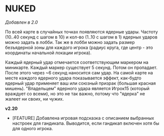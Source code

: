 # NUKED

*Добавлен в 2.0*

По всей карте в случайных точках появляются ядерные удары. Частоту (10..40 секунд с шагом в 10) и кол-во (1..10 с шагом в 1) ядерных ударов можно задать в лобби. Так же в лобби можно задать размер безъядерной зоны для каждого игрока (радиус круга, где центр - это координаты начальной локации игрока).

Каждый ядерный удар отмечается соответствующим маркером на миникарте. Каждый маркер существует 5 секунд. Потом он пропадает. После этого через ~6 секунд наносится сам удар. На самой карте на месте каждого ядерного удара показывается эффект, как-будто ядерный удар применяет ваш или союзный призрак (большая красная мишень). "Владельцем" ядерного удара является Игрок15 (который враждует со всеми), но это не так важно, потому что "ядерка" не жалеет ни своих, ни чужих.

**v2.20**

* [FEATURE] Добавлена игровая подсказка с описанием выбранных настроек для гандикапа. Выводится, если гандикап включен хотя бы для одного игрока.
